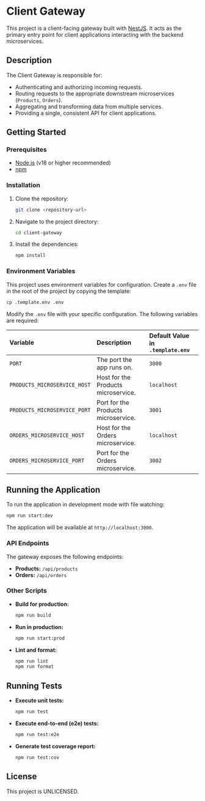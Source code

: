 # Client Gateway

This project is a client-facing gateway built with [NestJS](https://nestjs.com/). It acts as the primary entry point for client applications interacting with the backend microservices.

## Description

The Client Gateway is responsible for:
- Authenticating and authorizing incoming requests.
- Routing requests to the appropriate downstream microservices (`Products`, `Orders`).
- Aggregating and transforming data from multiple services.
- Providing a single, consistent API for client applications.

## Getting Started

### Prerequisites

- [Node.js](https://nodejs.org/en/) (v18 or higher recommended)
- [npm](https://www.npmjs.com/)

### Installation

1.  Clone the repository:
    ```bash
    git clone <repository-url>
    ```
2.  Navigate to the project directory:
    ```bash
    cd client-gateway
    ```
3.  Install the dependencies:
    ```bash
    npm install
    ```

### Environment Variables

This project uses environment variables for configuration. Create a `.env` file in the root of the project by copying the template:

```bash
cp .template.env .env
```

Modify the `.env` file with your specific configuration. The following variables are required:

| Variable | Description | Default Value in `.template.env` |
| :--- | :--- | :--- |
| `PORT` | The port the app runs on. | `3000` |
| `PRODUCTS_MICROSERVICE_HOST` | Host for the Products microservice. | `localhost` |
| `PRODUCTS_MICROSERVICE_PORT` | Port for the Products microservice. | `3001` |
| `ORDERS_MICROSERVICE_HOST` | Host for the Orders microservice. | `localhost` |
| `ORDERS_MICROSERVICE_PORT` | Port for the Orders microservice. | `3002` |


## Running the Application

To run the application in development mode with file watching:

```bash
npm run start:dev
```

The application will be available at `http://localhost:3000`.

### API Endpoints

The gateway exposes the following endpoints:

-   **Products:** `/api/products`
-   **Orders:** `/api/orders`

### Other Scripts

-   **Build for production:**
    ```bash
    npm run build
    ```

-   **Run in production:**
    ```bash
    npm run start:prod
    ```

-   **Lint and format:**
    ```bash
    npm run lint
    npm run format
    ```

## Running Tests

-   **Execute unit tests:**
    ```bash
    npm run test
    ```

-   **Execute end-to-end (e2e) tests:**
    ```bash
    npm run test:e2e
    ```

-   **Generate test coverage report:**
    ```bash
    npm run test:cov
    ```

## License

This project is UNLICENSED.
